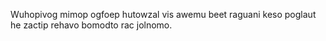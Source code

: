 Wuhopivog mimop ogfoep hutowzal vis awemu beet raguani keso poglaut he zactip rehavo bomodto rac jolnomo.